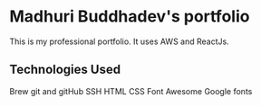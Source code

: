 # Madhuri Buddhadev's portfolio

This is my professional portfolio. It uses AWS and ReactJs.

## Technologies Used

Brew
git and gitHub
SSH
HTML
CSS
Font  Awesome
Google fonts
